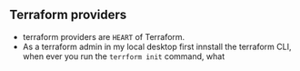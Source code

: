 ## Terraform providers
- terraform providers are `HEART` of Terraform.
- As a terraform admin in my local desktop first innstall the terraform CLI, when ever you run the `terrform init` command, what 